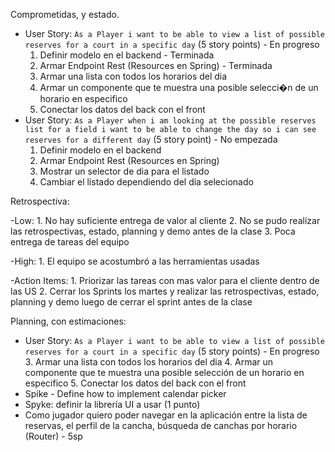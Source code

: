 Comprometidas, y estado.    

- User Story: `As a Player i want to be able to view a list of possible reserves for a court in a specific day` (5 story points) - En progreso
    1. Definir modelo en el backend - Terminada
    2. Armar Endpoint Rest (Resources en Spring) - Terminada
    3. Armar una lista con todos los horarios del dia
    4. Armar un componente que te muestra una posible selecci�n de un horario en especifico
    5. Conectar los datos del back con el front
- User Story: `As a Player when i am looking at the possible reserves list for a field i want to be able to change the day so i can see reserves for a different day` (5 story point) - No empezada
    1. Definir modelo en el backend
    2. Armar Endpoint Rest (Resources en Spring)
    3. Mostrar un selector de dia para el listado
    4. Cambiar el listado dependiendo del dia selecionado

Retrospectiva:

-Low: 
    1. No hay suficiente entrega de valor al cliente
    2. No se pudo realizar las retrospectivas, estado, planning y demo antes de la clase
    3. Poca entrega de tareas del equipo

-High:
    1. El equipo se acostumbró a las herramientas usadas

-Action Items:
    1. Priorizar las tareas con mas valor para el cliente dentro de las US
    2. Cerrar los Sprints los martes y realizar las retrospectivas, estado, planning y demo luego de cerrar el sprint antes de la clase

Planning, con estimaciones:

- User Story: `As a Player i want to be able to view a list of possible reserves for a court in a specific day` (5 story points) - En progreso
	3. Armar una lista con todos los horarios del dia
	4. Armar un componente que te muestra una posible selección de un horario en especifico
	5. Conectar los datos del back con el front
- Spike - Define how to implement calendar picker
- Spyke: definir la librería UI a usar (1 punto)
- Como jugador quiero poder navegar en la aplicación entre la lista de reservas, el perfil de la cancha, búsqueda de canchas por horario (Router) - 5sp